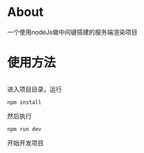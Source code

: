 # About
一个使用nodeJs做中间键搭建的服务端渲染项目

# 使用方法
```

```
进入项目目录，运行
```
npm install
```
然后执行
```
npm run dev
```
开始开发项目
